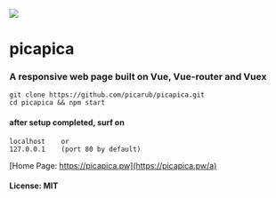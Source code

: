 ![](https://picapica.pw/r/l.png)
# picapica
### A responsive web page built on Vue, Vue-router and Vuex

    git clone https://github.com/picarub/picapica.git
    cd picapica && npm start

#### after setup completed, surf on
    localhost    or
    127.0.0.1    (port 80 by default)

[Home Page: https://picapica.pw](https://picapica.pw/a)
#### License: MIT 


